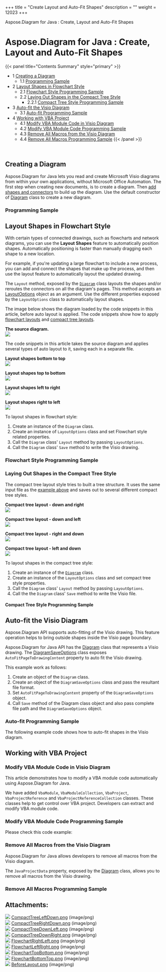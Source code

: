 +++
title = "Create Layout and Auto-Fit Shapes" 
description = "" 
weight = 12023 
+++

Aspose.Diagram for Java : Create, Layout and Auto-Fit Shapes  

# Aspose.Diagram for Java : Create, Layout and Auto-Fit Shapes


{{< panel title="Contents Summary" style="primary" >}}
*   1 [Creating a Diagram](#Create,LayoutandAuto-FitShapes-CreatingaDiagram)
    *   1.1 [Programming Sample](#Create,LayoutandAuto-FitShapes-ProgrammingSample)
*   2 [Layout Shapes in Flowchart Style](#Create,LayoutandAuto-FitShapes-LayoutShapesinFlowchartStyle)
    *   2.1 [Flowchart Style Programming Sample](#Create,LayoutandAuto-FitShapes-FlowchartStyleProgrammingSample)
    *   2.2 [Laying Out Shapes in the Compact Tree Style](#Create,LayoutandAuto-FitShapes-LayingOutShapesintheCompactTreeStyle)
        *   2.2.1 [Compact Tree Style Programming Sample](#Create,LayoutandAuto-FitShapes-CompactTreeStyleProgrammingSample)
*   3 [Auto-fit the Visio Diagram](#Create,LayoutandAuto-FitShapes-Auto-fittheVisioDiagram)
    *   3.1 [Auto-fit Programming Sample](#Create,LayoutandAuto-FitShapes-Auto-fitProgrammingSample)
*   4 [Working with VBA Project](#Create,LayoutandAuto-FitShapes-WorkingwithVBAProject)
    *   4.1 [Modify VBA Module Code in Visio Diagram](#Create,LayoutandAuto-FitShapes-ModifyVBAModuleCodeinVisioDiagram)
    *   4.2 [Modify VBA Module Code Programming Sample](#Create,LayoutandAuto-FitShapes-ModifyVBAModuleCodeProgrammingSample)
    *   4.3 [Remove All Macros from the Visio Diagram](#Create,LayoutandAuto-FitShapes-RemoveAllMacrosfromtheVisioDiagram)
    *   4.4 [Remove All Macros Programming Sample](#Create,LayoutandAuto-FitShapes-RemoveAllMacrosProgrammingSample)
{{< /panel >}}
 

 

## Creating a Diagram

Aspose.Diagram for Java lets you read and create Microsoft Visio diagrams from within your own applications, without Microsoft Office Automation. The first step when creating new documents, is to create a diagram. Then [add shapes and connectors](https://docs2.aspose.com/diagram/java/developerguide/technicalarticles/add+and+connect+visio+shapes) to build up the diagram. Use the default constructor of [Diagram](http://www.aspose.com/api/java/diagram/com.aspose.diagram/classes/Diagram) class to create a new diagram.

### Programming Sample

## Layout Shapes in Flowchart Style

With certain types of connected drawings, such as flowcharts and network diagrams, you can use the **Layout Shapes** feature to automatically position shapes. Automatically positioning is faster than manually dragging each shape to a new location.

For example, if you're updating a large flowchart to include a new process, you can add and connect the shapes that make up the process, and then use the layout feature to automatically layout the updated drawing.

The `Layout` method, exposed by the [`Diagram`](http://www.aspose.com/api/java/diagram/com.aspose.diagram/classes/Diagram) class layouts the shapes and/or reroutes the connectors on all the diagram's pages. This method accepts an [LayoutOptions](http://www.aspose.com/api/java/diagram/com.aspose.diagram/classes/Layoutoptions) object as an argument. Use the different properties exposed by the `LayoutOptions` class to automatically layout shapes.

The image below shows the diagram loaded by the code snippets in this article, before auto layout is applied. The code snippets show how to apply [flowchart layouts](https://docs2.aspose.com/diagram/java/developerguide/workingwithdiagrams/create+layout+and+auto-fit+shapes) and [compact tree layouts](https://docs2.aspose.com/diagram/java/developerguide/workingwithdiagrams/create+layout+and+auto-fit+shapes).

**The source diagram.**  
![](https://docs2.aspose.com/diagram/java/attachments/18612235/18809123.png)

The code snippets in this article takes the source diagram and applies several types of auto layout to it, saving each in a separate file.

**Layout shapes bottom to top**  
![](https://docs2.aspose.com/diagram/java/attachments/18612235/18809124.png)

**Layout shapes top to bottom**  
![](https://docs2.aspose.com/diagram/java/attachments/18612235/18809125.png)

**Layout shapes left to right**  
![](https://docs2.aspose.com/diagram/java/attachments/18612235/18809126.png)

**Layout shapes right to left**  
![](https://docs2.aspose.com/diagram/java/attachments/18612235/18809127.png)

To layout shapes in flowchart style:

1.  Create an instance of the `Diagram` class.
2.  Create an instance of `LayoutOptions` class and set Flowchart style related properties.
3.  Call the `Diagram` class' `Layout` method by passing `LayoutOptions`.
4.  Call the `Diagram` class' `Save` method to write the Visio drawing.

### Flowchart Style Programming Sample

### Laying Out Shapes in the Compact Tree Style

The compact tree layout style tries to built a tree structure. It uses the same input file as the [example above](https://docs2.aspose.com/diagram/java/developerguide/workingwithdiagrams/create+layout+and+auto-fit+shapes) and saves out to several different compact tree styles.

**Compact tree layout - down and right**  
![](https://docs2.aspose.com/diagram/java/attachments/18612235/18809128.png)

**Compact tree layout - down and left**  
![](https://docs2.aspose.com/diagram/java/attachments/18612235/18809129.png)

**Compact tree layout - right and down**  
![](https://docs2.aspose.com/diagram/java/attachments/18612235/18809130.png)

**Compact tree layout - left and down**  
![](https://docs2.aspose.com/diagram/java/attachments/18612235/18809131.png)

To layout shapes in the compact tree style:

1.  Create an instance of the [`Diagram`](http://www.aspose.com/api/java/diagram/com.aspose.diagram/classes/Diagram) class.
2.  Create an instance of the `LayoutOptions` class and set compact tree style properties.
3.  Call the `Diagram` class' `Layout` method by passing `LayoutOptions`.
4.  Call the the `Diagram` class' `Save` method to write the Visio file.

#### Compact Tree Style Programming Sample

## Auto-fit the Visio Diagram

Aspose.Diagram API supports auto-fitting of the Visio drawing. This feature operation helps to bring outside shapes inside the Visio page boundary.

Aspose.Diagram for Java API has the [Diagram](http://www.aspose.com/api/java/diagram/com.aspose.diagram/classes/Diagram) class that represents a Visio drawing. The [DiagramSaveOptions](http://www.aspose.com/api/java/diagram/com.aspose.diagram/classes/diagramsaveoptions) class exposes `AutoFitPageToDrawingContent` property to auto fit the Visio drawing.

This example work as follows:

1.  Create an object of the `Diagram` class.
2.  Create an object of the `DiagramSaveOptions` class and pass the resultant file format.
3.  Set `AutoFitPageToDrawingContent` property of the `DiagramSaveOptions` object.
4.  Call `Save` method of the Diagram class object and also pass complete file path and the `DiagramSaveOptions` object.

### Auto-fit Programming Sample

The following example code shows how to auto-fit shapes in the Visio diagram.

## Working with VBA Project

### Modify VBA Module Code in Visio Diagram

This article demonstrates how to modify a VBA module code automatically using Aspose.Diagram for Java.

We have added `VbaModule`, `VbaModuleCollection`, `VbaProject`, `VbaProjectReference` and `VbaProjectReferenceCollection` classes. These classes help to get control over VBA project. Developers can extract and modify VBA module code.

### Modify VBA Module Code Programming Sample

Please check this code example:

### Remove All Macros from the Visio Diagram

Aspose.Diagram for Java allows developers to remove all macros from the Visio diagram.

The `JavaProjectData` property, exposed by the [Diagram](http://www.aspose.com/api/java/diagram/com.aspose.diagram/classes/Diagram) class, allows you to remove all macros from the Visio drawing.

### Remove All Macros Programming Sample

## Attachments:

![](https://docs2.aspose.com/diagram/java/images/icons/bullet_blue.gif) [CompactTreeLeftDown.png](https://docs2.aspose.com/diagram/java/attachments/18612235/18809131.png) (image/png)  
![](https://docs2.aspose.com/diagram/java/images/icons/bullet_blue.gif) [CompactTreeRightDown.png](https://docs2.aspose.com/diagram/java/attachments/18612235/18809130.png) (image/png)  
![](https://docs2.aspose.com/diagram/java/images/icons/bullet_blue.gif) [CompactTreeDownLeft.png](https://docs2.aspose.com/diagram/java/attachments/18612235/18809129.png) (image/png)  
![](https://docs2.aspose.com/diagram/java/images/icons/bullet_blue.gif) [CompactTreeDownRight.png](https://docs2.aspose.com/diagram/java/attachments/18612235/18809128.png) (image/png)  
![](https://docs2.aspose.com/diagram/java/images/icons/bullet_blue.gif) [FlowchartRightLeft.png](https://docs2.aspose.com/diagram/java/attachments/18612235/18809127.png) (image/png)  
![](https://docs2.aspose.com/diagram/java/images/icons/bullet_blue.gif) [FlowchartLeftRight.png](https://docs2.aspose.com/diagram/java/attachments/18612235/18809126.png) (image/png)  
![](https://docs2.aspose.com/diagram/java/images/icons/bullet_blue.gif) [FlowchartTopBottom.png](https://docs2.aspose.com/diagram/java/attachments/18612235/18809125.png) (image/png)  
![](https://docs2.aspose.com/diagram/java/images/icons/bullet_blue.gif) [FlowchartBottomTop.png](https://docs2.aspose.com/diagram/java/attachments/18612235/18809124.png) (image/png)  
![](https://docs2.aspose.com/diagram/java/images/icons/bullet_blue.gif) [BeforeLayout.png](https://docs2.aspose.com/diagram/java/attachments/18612235/18809123.png) (image/png)  

